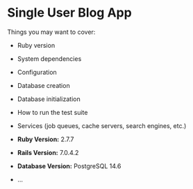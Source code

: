 # Single User Blog App

Things you may want to cover:

* Ruby version

* System dependencies

* Configuration

* Database creation

* Database initialization

* How to run the test suite

* Services (job queues, cache servers, search engines, etc.)

* **Ruby Version:** 2.7.7
* **Rails Version:** 7.0.4.2
* **Database Version:** PostgreSQL 14.6
* ...
